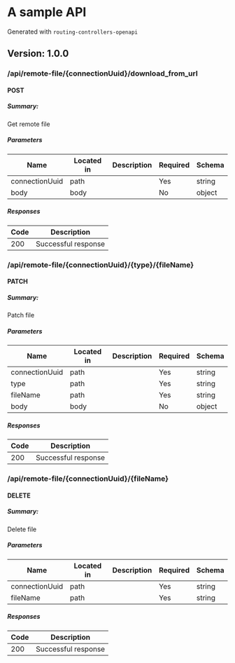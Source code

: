 # A sample API
Generated with `routing-controllers-openapi`

## Version: 1.0.0

### /api/remote-file/{connectionUuid}/download_from_url

#### POST
##### Summary:

Get remote file

##### Parameters

| Name | Located in | Description | Required | Schema |
| ---- | ---------- | ----------- | -------- | ---- |
| connectionUuid | path |  | Yes | string |
| body | body |  | No | object |

##### Responses

| Code | Description |
| ---- | ----------- |
| 200 | Successful response |

### /api/remote-file/{connectionUuid}/{type}/{fileName}

#### PATCH
##### Summary:

Patch file

##### Parameters

| Name | Located in | Description | Required | Schema |
| ---- | ---------- | ----------- | -------- | ---- |
| connectionUuid | path |  | Yes | string |
| type | path |  | Yes | string |
| fileName | path |  | Yes | string |
| body | body |  | No | object |

##### Responses

| Code | Description |
| ---- | ----------- |
| 200 | Successful response |

### /api/remote-file/{connectionUuid}/{fileName}

#### DELETE
##### Summary:

Delete file

##### Parameters

| Name | Located in | Description | Required | Schema |
| ---- | ---------- | ----------- | -------- | ---- |
| connectionUuid | path |  | Yes | string |
| fileName | path |  | Yes | string |

##### Responses

| Code | Description |
| ---- | ----------- |
| 200 | Successful response |
